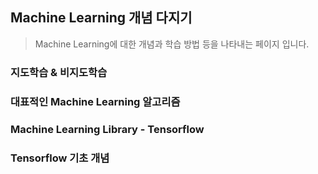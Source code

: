 ## Machine Learning 개념 다지기
> Machine Learning에 대한 개념과 학습 방법 등을 나타내는 페이지 입니다.


### 지도학습 & 비지도학습

### 대표적인 Machine Learning 알고리즘

### Machine Learning Library - Tensorflow

### Tensorflow 기초 개념
